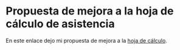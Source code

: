 # Propuesta de mejora a la hoja de cálculo de asistencia
En este enlace dejo mi propuesta de mejora a la 
[hoja de cálculo](https://docs.google.com/spreadsheets/d/1k1EQYMSKJ2PKNgkrLXR5nsRDeIXZpV2LXqSB4UcaBNU/edit#gid=768319770).
